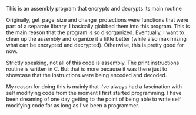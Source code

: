 This is an assembly program that encrypts and decrypts its main routine

Originally, get_page_size and change_protections were functions that were
part of a separate library. I basically globbed them into this program. This
is the main reason that the program is so disorganized. Eventually, I want to
clean up the assembly and organize it a little better (while also maximizing what
can be encrypted and decrypted). Otherwise, this is pretty good for now.

Strictly speaking, not all of this code is assembly. The print instructions
routine is written in C. But that is more because it was there just to showcase
that the instructions were being encoded and decoded. 

My reason for doing this is mainly that I've always had a fascination with
self modifying code from the moment I first started programming. I have been
dreaming of one day getting to the point of being able to write self modifying
code for as long as I've been a programmer. 
